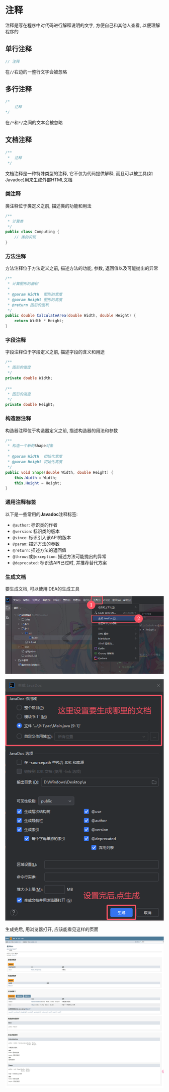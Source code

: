 # 注释

注释是写在程序中对代码进行解释说明的文字, 方便自己和其他人查看, 以便理解程序的

## 单行注释

```java
// 注释
```

在`//`右边的一整行文字会被忽略

## 多行注释

```java
/*
    注释
*/
```

在`/*`和`*/`之间的文本会被忽略

## 文档注释

```java
/**
 *  注释
 */
```

文档注释是一种特殊类型的注释, 它不仅为代码提供解释, 而且可以被工具(如Javadoc)用来生成外部HTML文档

### 类注释

类注释位于类定义之前, 描述类的功能和用法

```java
/**
 * 计算类
 */
public class Computing {
    // 类的实现
}
```

### 方法注释

方法注释位于方法定义之前, 描述方法的功能, 参数, 返回值以及可能抛出的异常

```java
/**
 * 计算图形的面积
 *
 * @param Width  图形的宽度
 * @param Height 图形的高度
 * @return 图形的面积
 */
public double CalculateArea(double Width, double Height) {
    return Width * Height;
}
```

### 字段注释

字段注释位于字段定义之前, 描述字段的含义和用途

```java
/**
 * 图形的宽度
 */
private double Width;

/**
 * 图形的高度
 */
private double Height;
```

### 构造器注释

构造器注释位于构造器定义之前, 描述构造器的用法和参数

```java
/**
 * 构造一个新的Shape对象
 *
 * @param Width  初始化宽度
 * @param Height 初始化高度
 */
public void Shape(double Width, double Height) {
    this.Width = Width;
    this.Height = Height;
}
```

### 通用注释标签

以下是一些常用的**Javadoc**注释标签:

* `@author`: 标识类的作者
* `@version`: 标识类的版本
* `@since`: 标识引入该API的版本
* `@param`: 描述方法的参数
* `@return`: 描述方法的返回值
* `@throws`或`@exception`: 描述方法可能抛出的异常
* `@deprecated`: 标识该API已过时, 并推荐替代方案

### 生成文档

要生成文档, 可以使用IDEA的生成工具

![24ea91f23c75aefe015ea8508fcdd20d76de834d](Assets/24ea91f23c75aefe015ea8508fcdd20d76de834d.png)

![6ab42eff29c9b42f2a12bfd1ba51adab3d31624c](Assets/6ab42eff29c9b42f2a12bfd1ba51adab3d31624c.png)

生成完后, 用浏览器打开, 应该能看见这样的页面

![7b2a73941365786340dcfc950d4b3498678820c0](Assets/7b2a73941365786340dcfc950d4b3498678820c0.png)
